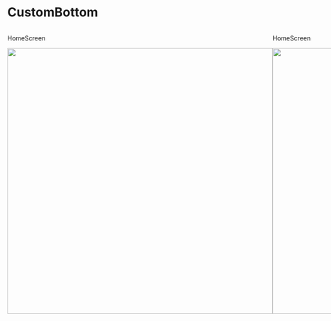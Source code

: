 # CustomBottom
<div style="display: flex;">
  <div>
    <p>HomeScreen </p>
    <img height="600" src="https://i.ibb.co/Rzd7j7V/Simulator-Screen-Shot-i-Phone-12-Pro-Max-2020-12-04-at-15-25-26.png">
  </div>
  
  <div>
    <p>HomeScreen </p>
    <img height="600" src="https://i.ibb.co/gdZf3Vw/Simulator-Screen-Shot-i-Phone-12-Pro-Max-2020-12-04-at-15-25-29.png">
  </div>
 
</div>
